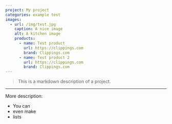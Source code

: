 ```yaml
---
project: My project
categories: example test
images:
  - url: /img/test.jpg
    caption: A nice image
    alt: A kitchen image
    products:
      - name: Test product
        url: https://clippings.com
        brand: Clippings.com
      - name: Test product 2
        url: https://clippings.com
        brand: Clippings.com
---
```


> This is a markdown description of a project.

---

More description:

- You can
- even make
- lists
